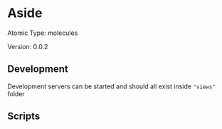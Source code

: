 # Aside

Atomic Type: molecules

Version: 0.0.2

## Development

Development servers can be started and should all exist inside `"views"` folder

## Scripts
